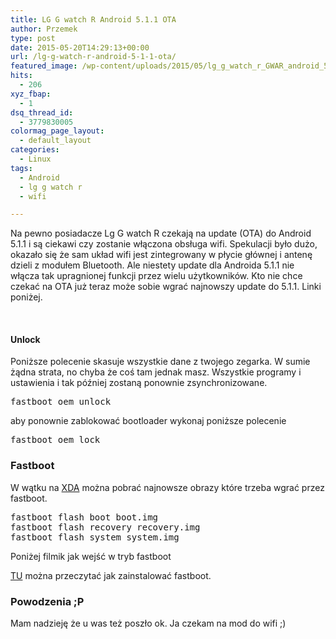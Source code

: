 ```yaml
---
title: LG G watch R Android 5.1.1 OTA
author: Przemek
type: post
date: 2015-05-20T14:29:13+00:00
url: /lg-g-watch-r-android-5-1-1-ota/
featured_image: /wp-content/uploads/2015/05/lg_g_watch_r_GWAR_android_5-1-1-624x468.jpg
hits:
  - 206
xyz_fbap:
  - 1
dsq_thread_id:
  - 3779830005
colormag_page_layout:
  - default_layout
categories:
  - Linux
tags:
  - Android
  - lg g watch r
  - wifi

---
```

Na pewno posiadacze Lg G watch R czekają na update (OTA) do Android 5.1.1 i są ciekawi czy zostanie włączona obsługa wifi. Spekulacji było dużo, okazało się że sam układ wifi jest zintegrowany w płycie głównej i antenę dzieli z modułem Bluetooth. Ale niestety update dla Androida 5.1.1 nie włącza tak upragnionej funkcji przez wielu użytkowników. Kto nie chce czekać na OTA już teraz może sobie wgrać najnowszy update do 5.1.1. Linki poniżej.

<!--more-->

&nbsp;

#### Unlock

Poniższe polecenie skasuje wszystkie dane z twojego zegarka. W sumie żądna strata, no chyba że coś tam jednak masz. Wszystkie programy i ustawienia i tak później zostaną ponownie zsynchronizowane.

<pre>fastboot oem unlock</pre>

aby ponownie zablokować bootloader wykonaj poniższe polecenie

<pre>fastboot oem lock</pre>

### Fastboot

W wątku na <a href="http://forum.xda-developers.com/g-watch-r/development/stock-boot-recovery-g-watch-r-t2956964" target="_blank" rel="noopener">XDA</a> można pobrać najnowsze obrazy które trzeba wgrać przez fastboot.

<pre>fastboot flash boot boot.img
fastboot flash recovery recovery.img
fastboot flash system system.img</pre>

Poniżej filmik jak wejść w tryb fastboot



<a href="http://forum.xda-developers.com/showthread.php?t=2317790" target="_blank" rel="noopener">TU</a> można przeczytać jak zainstalować fastboot.

### Powodzenia ;P

Mam nadzieję że u was też poszło ok. Ja czekam na mod do wifi ;)

&nbsp;